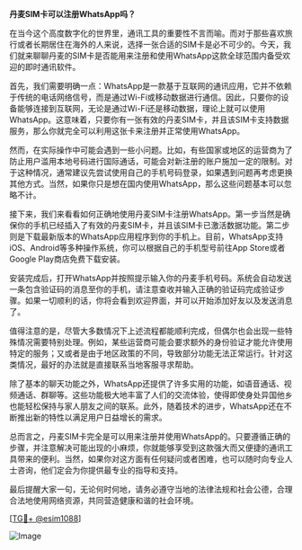 **丹麦SIM卡可以注册WhatsApp吗？**

在当今这个高度数字化的世界里，通讯工具的重要性不言而喻。而对于那些喜欢旅行或者长期居住在海外的人来说，选择一张合适的SIM卡是必不可少的。今天，我们就来聊聊丹麦的SIM卡是否能用来注册和使用WhatsApp这款全球范围内备受欢迎的即时通讯软件。

首先，我们需要明确一点：WhatsApp是一款基于互联网的通讯应用，它并不依赖于传统的电话网络信号，而是通过Wi-Fi或移动数据进行通信。因此，只要你的设备能够连接到互联网，无论是通过Wi-Fi还是移动数据，理论上就可以使用WhatsApp。这意味着，只要你有一张有效的丹麦SIM卡，并且该SIM卡支持数据服务，那么你就完全可以利用这张卡来注册并正常使用WhatsApp。

然而，在实际操作中可能会遇到一些小问题。比如，有些国家或地区的运营商为了防止用户滥用本地号码进行国际通话，可能会对新注册的账户施加一定的限制。对于这种情况，通常建议先尝试使用自己的手机号码登录，如果遇到问题再考虑更换其他方式。当然，如果你只是想在国内使用WhatsApp，那么这些问题基本可以忽略不计。

接下来，我们来看看如何正确地使用丹麦SIM卡注册WhatsApp。第一步当然是确保你的手机已经插入了有效的丹麦SIM卡，并且该SIM卡已激活数据功能。第二步则是下载最新版本的WhatsApp应用程序到你的手机上。目前，WhatsApp支持iOS、Android等多种操作系统，你可以根据自己的手机型号前往App Store或者Google Play商店免费下载安装。

安装完成后，打开WhatsApp并按照提示输入你的丹麦手机号码。系统会自动发送一条包含验证码的消息至你的手机，请注意查收并输入正确的验证码完成验证步骤。如果一切顺利的话，你将会看到欢迎界面，并可以开始添加好友以及发送消息了。

值得注意的是，尽管大多数情况下上述流程都能顺利完成，但偶尔也会出现一些特殊情况需要特别处理。例如，某些运营商可能会要求额外的身份验证才能允许使用特定的服务；又或者是由于地区政策的不同，导致部分功能无法正常运行。针对这类情况，最好的办法就是直接联系当地客服寻求帮助。

除了基本的聊天功能之外，WhatsApp还提供了许多实用的功能，如语音通话、视频通话、群聊等。这些功能极大地丰富了人们的交流体验，使得即使身处异国他乡也能轻松保持与家人朋友之间的联系。此外，随着技术的进步，WhatsApp还在不断推出新的特性以满足用户日益增长的需求。

总而言之，丹麦SIM卡完全是可以用来注册并使用WhatsApp的。只要遵循正确的步骤，并注意解决可能出现的小麻烦，你就能够享受到这款强大而又便捷的通讯工具带来的便利。当然，如果你对这方面有任何疑问或者困难，也可以随时向专业人士咨询，他们定会为你提供最专业的指导和支持。

最后提醒大家一句，无论何时何地，请务必遵守当地的法律法规和社会公德，合理合法地使用网络资源，共同营造健康和谐的社会环境。

[[TG💪+ @esim1088](https://t.me/s/esim1088)]

![Image](https://i.postimg.cc/4NQfJmqS/Snipaste-2025-05-13-00-14-12.png)